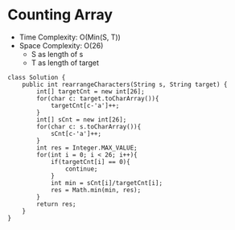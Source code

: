 # Counting Array
* Time Complexity: O(Min(S, T))
* Space Complexity: O(26)
	* S as length of s
	* T as length of target
```
class Solution {
    public int rearrangeCharacters(String s, String target) {
        int[] targetCnt = new int[26];
        for(char c: target.toCharArray()){
            targetCnt[c-'a']++;
        }
        int[] sCnt = new int[26];
        for(char c: s.toCharArray()){
            sCnt[c-'a']++;
        }
        int res = Integer.MAX_VALUE;
        for(int i = 0; i < 26; i++){
            if(targetCnt[i] == 0){
                continue;
            }
            int min = sCnt[i]/targetCnt[i];
            res = Math.min(min, res);
        }
        return res;
    }
}
```